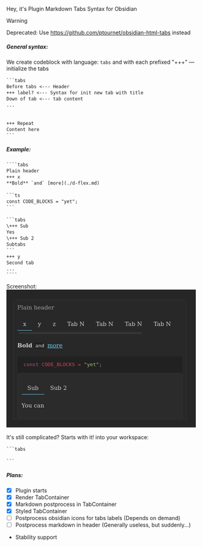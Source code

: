 Hey, it's Plugin Markdown Tabs Syntax for Obsidian

> [!WARNING]  
> Deprecated: Use https://github.com/ptournet/obsidian-html-tabs instead


##### General syntax:
We create codeblock with language: `tabs` and with each prefixed "+++" — initialize the tabs
````
```tabs
Before tabs <--- Header
+++ label? <--- Syntax for init new tab with title
Down of tab <--- tab content
...


+++ Repeat
Content here
```
````


##### Example:  
`````
````tabs
Plain header
+++ х
**Bold** `and` [more](./d-flex.md)

```ts
const CODE_BLOCKS = "yet";
```

```tabs
\+++ Sub
Yes
\+++ Sub 2
Subtabs
```
+++ y
Second tab
...
````
`````
Screenshot:  
![Screenshot](assets/screenshot.png)

It's still complicated?
Starts with it! into your workspace:
````
```tabs

```
````

##### Plans:
- [x] Plugin starts
- [x] Render TabContainer
- [x] Markdown postprocess in TabContainer
- [x] Styled TabContainer
- [ ] Postprocess obsidian icons for tabs labels (Depends on demand)
- [ ] Postprocess markdown in header (Generally useless, but suddenly...)
- Stability support

